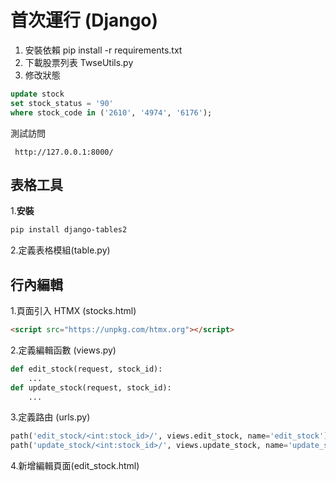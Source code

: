 # 首次運行 (Django)

1. 安裝依賴
   pip install -r requirements.txt
2. 下載股票列表
   TwseUtils.py
3. 修改狀態

```sql
update stock
set stock_status = '90'
where stock_code in ('2610', '4974', '6176');
```

測試訪問

```
 http://127.0.0.1:8000/
```
## 表格工具
1.**安裝**
```bash
pip install django-tables2
```
2.定義表格模組(table.py)

## 行內編輯
1.頁面引入 HTMX (stocks.html)
```html
<script src="https://unpkg.com/htmx.org"></script>
```
2.定義編輯函數 (views.py)
```python
def edit_stock(request, stock_id):
    ...
def update_stock(request, stock_id):
    ...
```
3.定義路由 (urls.py)
```python
path('edit_stock/<int:stock_id>/', views.edit_stock, name='edit_stock'),
path('update_stock/<int:stock_id>/', views.update_stock, name='update_stock'),
```
4.新增編輯頁面(edit_stock.html)